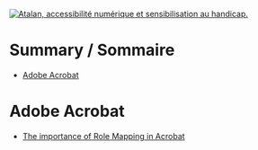 [![Atalan, accessibilité numérique et sensibilisation au handicap.](http://www.atalan.fr/images/atalan.png)](http://www.atalan.fr/)

# Summary / Sommaire
* [Adobe Acrobat](https://github.com/atalan/a11y-resources/blob/master/resources.md#adobe-acrobat)

# Adobe Acrobat

* [The importance of Role Mapping in Acrobat](http://toto.com)
